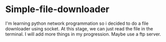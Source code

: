 # Simple-file-downloader
I'm learning python network programmation so i decided to do a file downloader using socket. 
At this stage, we can just read the file in the terminal. 
I will add more things in my progression. Maybe use a ftp server.
